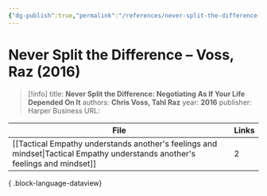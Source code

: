```yaml
---
{"dg-publish":true,"permalink":"/references/never-split-the-difference-voss-raz-2016/"}
---
```



# Never Split the Difference – Voss, Raz (2016)

> [!info]
> title: **Never Split the Difference: Negotiating As If Your Life Depended On It**
> authors: **Chris Voss, Tahl Raz**
> year: **2016**
> publisher: Harper Business
> URL: 


| File                                                                                                                            | Links |
| ------------------------------------------------------------------------------------------------------------------------------- | ----- |
| [[Tactical Empathy understands another's feelings and mindset\|Tactical Empathy understands another's feelings and mindset]] | 2     |

{ .block-language-dataview}
